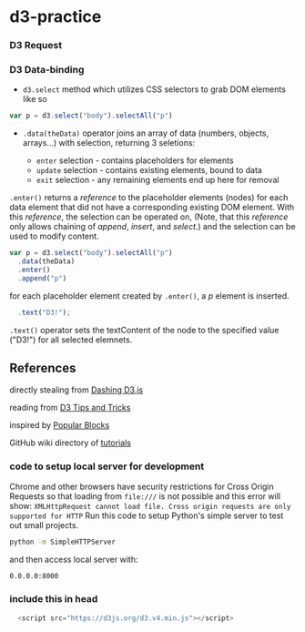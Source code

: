 # d3-practice

### D3 Request

### D3 Data-binding

  - `d3.select` method which utilizes CSS selectors to grab DOM elements like so 
  
  ```js
  var p = d3.select("body").selectAll("p")
  ```
  - `.data(theData)` operator joins an array of data (numbers, objects, arrays...) with selection, returning 3 seletions: 
  
    - `enter` selection - contains placeholders for elements
    - `update` selection - contains existing elements, bound to data
    - `exit` selection - any remaining elements end up here for removal
    
   `.enter()` returns a _reference_ to the placeholder elements (nodes) for each data element that did not have a corresponding existing DOM element. With this _reference_, the selection can be operated on, (Note, that this _reference_ only allows chaining of *append*, *insert*, and *select*.) and the selection can be used to modify content. 
   
  ```js
  var p = d3.select("body").selectAll("p")
    .data(theData)
    .enter()
    .append("p")
  ```
  for each placeholder element created by `.enter()`, a *p* element is inserted.
  
  ```js
    .text("D3!");
  ```
  
  `.text()` operator sets the textContent of the node to the specified value ("D3!") for all selected elemnets. 
  
## References
  
  directly stealing from [Dashing D3.js](https://www.dashingd3js.com/binding-data-to-dom-elements)
  
  reading from [D3 Tips and Tricks](https://leanpub.com/D3-Tips-and-Tricks)
  
  inspired by [Popular Blocks](http://bl.ocks.org/)
  
  GitHub wiki directory of [tutorials](https://github.com/d3/d3/wiki/Tutorials)
  
### code to setup local server for development
  
  Chrome and other browsers have security restrictions for Cross Origin Requests so that loading from `file:///` is not possible and this error will show: `XMLHttpRequest cannot load file. Cross origin requests are only supported for HTTP` Run this code to setup Python's simple server to test out small projects. 
  
  ```bash
  python -m SimpleHTTPServer
```
   and then access local server with: 
   
  ```bash
  0.0.0.0:8000
  ```
### include this in head

```js
  <script src="https://d3js.org/d3.v4.min.js"></script>
```
   
